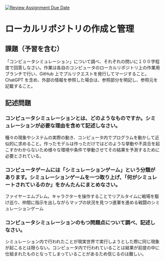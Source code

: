 [![Review Assignment Due Date](https://classroom.github.com/assets/deadline-readme-button-24ddc0f5d75046c5622901739e7c5dd533143b0c8e959d652212380cedb1ea36.svg)](https://classroom.github.com/a/wXVH1iCY)
# ローカルリポジトリの作成と管理

## 課題（予習を含む）

「コンピュータシミュレーション」について調べ、それぞれの問いに１００字程度で回答しなさい。作業は各自のコンピュータのローカルリポジトリ上の作業用ブランチで行い、GitHub 上でプルリクエストを発行してマージすること。ChatGPT を含め、外部の情報を参照した場合は、参照部分を明記し、参照元を記載すること。

## 記述問題

### コンピュータシミュレーションとは、どのようなものですか。シミュレーションが必要な理由を含めて記述しなさい。
種々の現象やシステムの実際の動き、コンピュータ内でプログラムを動かして近似的に求めること。作ったモデルは作っただけではどのような挙動や不具合を起こすかわからないため様々な環境や条件で挙動させてその結果を予測するために必要とされている。
### コンピュータゲームには「シミュレーションゲーム」という分類があります。シミュレーションゲームを一つ取り上げ、「何がシミュレートされているのか」をかんたんにまとめなさい。
ファイヤーエムブレム。キャラクターを操作することでリアルタイムに戦場を駆け巡り、仲間に指示を出しながらマップの状況を見つつ進軍を進める戦闘のシミュレーションゲーム
### コンピュータシミュレーションのもつ問題点について調べ、記述しなさい。
シミュレーション内で行われたことが現実世界で実行しようとした際に同じ現象が起こるとは限らない。コンピュータ内で行われていることは結果が前提の中に仕組まれたものとなってしまっていることがあるため信じるのは難しい。
